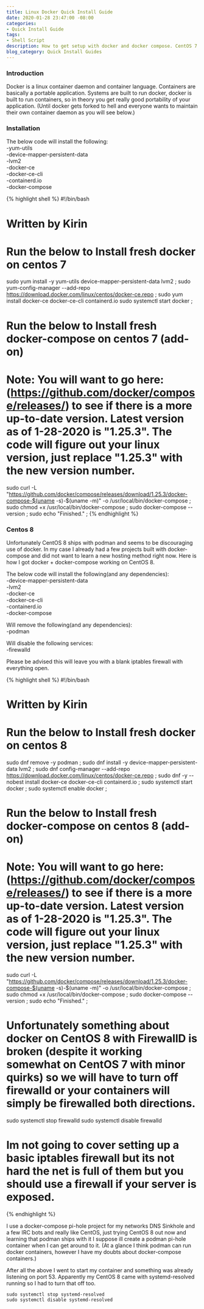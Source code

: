 ```yaml
---
title: Linux Docker Quick Install Guide
date: 2020-01-28 23:47:00 -08:00
categories:
- Quick Install Guide
tags:
- Shell Script
description: How to get setup with docker and docker compose. CentOS 7 & CentOS 8
blog_category: Quick Install Guides
---
```


### Introduction

Docker is a linux container daemon and container language. Containers are basically a portable application. Systems are built to run docker, docker is built to run containers, so in theory you get really good portability of your application. (Until docker gets forked to hell and everyone wants to maintain their own container daemon as you will see below.)

### Installation

The below code will install the following:  
-yum-utils  
-device-mapper-persistent-data  
-lvm2  
-docker-ce  
-docker-ce-cli  
-containerd.io  
-docker-compose  


{% highlight shell %}
#!/bin/bash

# Written by Kirin

# Run the below to Install fresh docker on centos 7

sudo yum install -y yum-utils device-mapper-persistent-data lvm2 ;
sudo yum-config-manager --add-repo https://download.docker.com/linux/centos/docker-ce.repo ;
sudo yum install docker-ce docker-ce-cli containerd.io
sudo systemctl start docker ;


# Run the below to Install fresh docker-compose on centos 7 (add-on)

# Note: You will want to go here: (https://github.com/docker/compose/releases/) to see if there is a more up-to-date version. Latest version as of 1-28-2020 is "1.25.3". The code will figure out your linux version, just replace "1.25.3" with the new version number.

sudo curl -L "https://github.com/docker/compose/releases/download/1.25.3/docker-compose-$(uname -s)-$(uname -m)" -o /usr/local/bin/docker-compose ;
sudo chmod +x /usr/local/bin/docker-compose ;
sudo docker-compose --version ;
sudo echo "Finished." ;
{% endhighlight %}


### Centos 8

Unfortunately CentOS 8 ships with podman and seems to be discouraging use of docker. In my case I already had a few projects built with docker-compose and did not want to learn a new hosting method right now. Here is how I got docker + docker-compose working on CentOS 8.

The below code will install the following(and any dependencies):  
-device-mapper-persistent-data  
-lvm2  
-docker-ce  
-docker-ce-cli  
-containerd.io  
-docker-compose  

Will remove the following(and any dependencies):  
-podman  

Will disable the following services:  
-firewalld  

Please be advised this will leave you with a blank iptables firewall with everything open.

{% highlight shell %}
#!/bin/bash

# Written by Kirin

# Run the below to Install fresh docker on centos 8
sudo dnf remove -y podman ;
sudo dnf install -y device-mapper-persistent-data lvm2 ;
sudo dnf config-manager --add-repo https://download.docker.com/linux/centos/docker-ce.repo ;
sudo dnf -y --nobest install docker-ce docker-ce-cli containerd.io ;
sudo systemctl start docker ;
sudo systemctl enable docker ;


# Run the below to Install fresh docker-compose on centos 8 (add-on)

# Note: You will want to go here: (https://github.com/docker/compose/releases/) to see if there is a more up-to-date version. Latest version as of 1-28-2020 is "1.25.3". The code will figure out your linux version, just replace "1.25.3" with the new version number.

sudo curl -L "https://github.com/docker/compose/releases/download/1.25.3/docker-compose-$(uname -s)-$(uname -m)" -o /usr/local/bin/docker-compose ;
sudo chmod +x /usr/local/bin/docker-compose ;
sudo docker-compose --version ;
sudo echo "Finished." ;

# Unfortunately something about docker on CentOS 8 with FirewallD is broken (despite it working somewhat on CentOS 7 with minor quirks) so we will have to turn off firewalld or your containers will simply be firewalled both directions.

sudo systemctl stop firewalld
sudo systemctl disable firewalld

# Im not going to cover setting up a basic iptables firewall but its not hard the net is full of them but you should use a firewall if your server is exposed.

{% endhighlight %}

I use a docker-compose pi-hole project for my networks DNS Sinkhole and a few IRC bots and really like CentOS, just trying CentOS 8 out now and learning that podman ships with it I suppose ill create a podman pi-hole container when I can get around to it. (At a glance I think podman can run docker containers, however I have my doubts about docker-compose containers.)

After all the above I went to start my container and something was already listening on port 53. Apparently my CentOS 8 came with systemd-resolved running so I had to turn that off too.

```
sudo systemctl stop systemd-resolved
sudo systemctl disable systemd-resolved
```